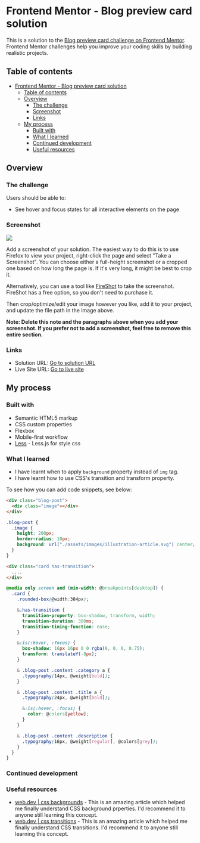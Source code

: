 # Frontend Mentor - Blog preview card solution

This is a solution to the [Blog preview card challenge on Frontend Mentor](https://www.frontendmentor.io/challenges/blog-preview-card-ckPaj01IcS). Frontend Mentor challenges help you improve your coding skills by building realistic projects. 

## Table of contents

- [Frontend Mentor - Blog preview card solution](#frontend-mentor---blog-preview-card-solution)
  - [Table of contents](#table-of-contents)
  - [Overview](#overview)
    - [The challenge](#the-challenge)
    - [Screenshot](#screenshot)
    - [Links](#links)
  - [My process](#my-process)
    - [Built with](#built-with)
    - [What I learned](#what-i-learned)
    - [Continued development](#continued-development)
    - [Useful resources](#useful-resources)

## Overview

### The challenge

Users should be able to:

- See hover and focus states for all interactive elements on the page

### Screenshot

![](./screenshot.jpg)

Add a screenshot of your solution. The easiest way to do this is to use Firefox to view your project, right-click the page and select "Take a Screenshot". You can choose either a full-height screenshot or a cropped one based on how long the page is. If it's very long, it might be best to crop it.

Alternatively, you can use a tool like [FireShot](https://getfireshot.com/) to take the screenshot. FireShot has a free option, so you don't need to purchase it. 

Then crop/optimize/edit your image however you like, add it to your project, and update the file path in the image above.

**Note: Delete this note and the paragraphs above when you add your screenshot. If you prefer not to add a screenshot, feel free to remove this entire section.**

### Links

- Solution URL: [Go to solution URL](https://github.com/sittshein/blog-preview-card-challenge)
- Live Site URL: [Go to live site](https://blog-preview-card-challenge-nine.vercel.app/)

## My process

### Built with

- Semantic HTML5 markup
- CSS custom properties
- Flexbox
- Mobile-first workflow
- [Less](https://lesscss.org/) - Less.js for style css

### What I learned

- I have learnt when to apply `background` property instead of `img` tag.
- I have learnt how to use CSS's transition and transform property. 

To see how you can add code snippets, see below:

```html
<div class="blog-post">
  <div class="image"></div>
</div>
```
```css
.blog-post {
  .image {
    height: 200px;
    border-radius: 10px;
    background: url("./assets/images/illustration-article.svg") center/cover no-repeat border-box;
  }
}
```
```html
<div class="card has-transition">
  ....
</div>
```
```css
@media only screen and (min-width: @breakpoints[desktop]) {
  .card {
    .rounded-box(@width:384px);

    &.has-transition {
      transition-property: box-shadow, transform, width;
      transition-duration: 300ms;
      transition-timing-function: ease;
    }

    &:is(:hover, :focus) {
      box-shadow: 16px 16px 0 0 rgba(0, 0, 0, 0.75);
      transform: translateY(-8px);
    }

    & .blog-post .content .category a {
      .typography(14px, @weight[bold]);
    }

    & .blog-post .content .title a {
      .typography(24px, @weight[bold]);

      &:is(:hover, :focus) {
        color: @colors[yellow];
      }
    }

    & .blog-post .content .description {
      .typography(16px, @weight[regular], @colors[grey]);
    }
  }
}
```


### Continued development


### Useful resources

- [web.dev | css backgrounds](https://web.dev/learn/css/backgrounds) - This is an amazing article which helped me finally understand CSS background prperties. I'd recommend it to anyone still learning this concept.
- [web.dev | css transitions](https://web.dev/learn/css/transitions) - This is an amazing article which helped me finally understand CSS transitions. I'd recommend it to anyone still learning this concept.
